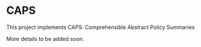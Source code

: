 # CAPS

This project implements CAPS: Comprehensible Abstract Policy Summaries

More details to be added soon.
